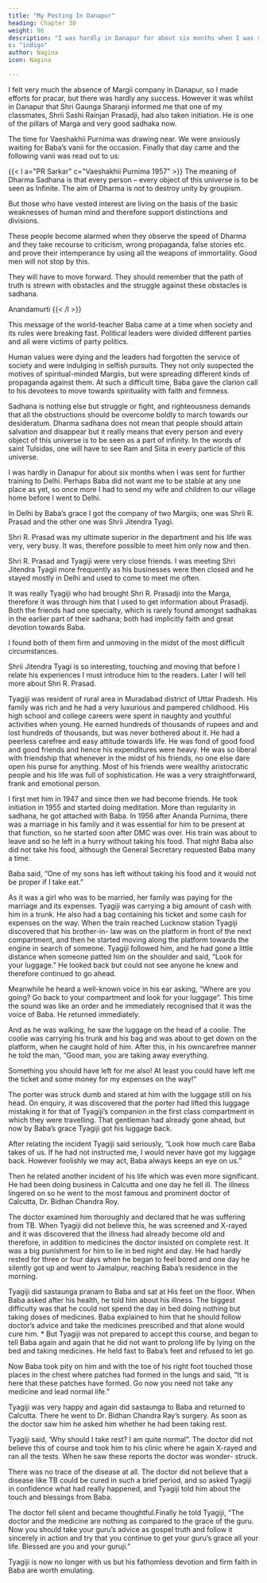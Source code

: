 ```yaml
---
title: "My Posting In Danapur"
heading: Chapter 30
weight: 96
description: "I was hardly in Danapur for about six months when I was sent for further training to Delhi"
c: "indigo"
author: Nagina
icon: Nagina

---
```



I felt very much the absence of Margii company in Danapur, so I made efforts for pracar, but there was hardly any success. However it was whilst in Danapur that Shri Gaunga Sharanji informed me that one of my classmates, Shrii Sashi Rainjan
Prasadji, had also taken initiation. He is one of the pillars of Marga and very good sadhaka now.

The time for Vaeshakhii Purnima was drawing near. We were anxiously waiting for Baba’s vanii for the occasion. Finally that day came and the following vanii was read out to us:


{{< l a="PR Sarkar" c="Vaeshakhii Purnima 1957" >}}
The meaning of Dharma Sadhana is that every person – every object of this universe is to be seen as Infinite. The aim of Dharma is not to destroy unity by groupism. 

But those who have vested interest are living on the basis of the basic weaknesses of human mind and therefore support distinctions and divisions. 

These people become alarmed when they observe the speed of Dharma and they take recourse to criticism, wrong propaganda, false stories etc. and prove their intemperance by using all the weapons of immortality. Good men
will not stop by this. 

They will have to move forward. They should remember that the path of truth is strewn with obstacles and the struggle against these obstacles is sadhana.

Anandamurti
{{< /l >}}



This message of the world-teacher Baba came at a time when society and its rules were breaking fast. Political leaders were divided different parties and all were victims of party politics. 

Human values were dying and the leaders had forgotten the service of society and were indulging in selfish pursuits. They not only suspected the motives of spiritual-minded Margiis, but were spreading different kinds of propaganda against them. At such a difficult time, Baba gave the clarion call to his devotees to move towards spirituality with faith and firmness.

Sadhana is nothing else but struggle or fight, and righteousness demands that all the obstructions should be overcome boldly to march towards our desideratum. Dharma sadhana does not mean that people should attain salvation and disappear but it really means that every person and every object of this universe is to be seen as a part of infinity. In the words of saint Tulsidas, one will have to see Ram and Siita in every particle of this universe.

I was hardly in Danapur for about six months when I was sent for further training to Delhi. Perhaps Baba did not want me to be stable at any one place as yet, so once more I had to send my wife and children to our village home before I went to Delhi.

In Delhi by Baba’s grace I got the company of two Margiis; one was Shrii R.
Prasad and the other one was Shrii Jitendra Tyagi. 

Shri R. Prasad was my ultimate superior in the department and his life was
very, very busy. It was, therefore possible to meet him only now and then. 

Shri R. Prasad and Tyagiji were very close friends. I was meeting Shri Jitendra Tyagii more
frequently as his businesses were then closed and he stayed mostly in Delhi and used
to come to meet me often. 

It was really Tyagiji who had brought Shri R. Prasadji into the Marga, therefore it was through him that I used to get information about Prasadji. 
Both the friends had one specialty, which is rarely found amongst sadhakas in the
earlier part of their sadhana; both had implicitly faith and great devotion towards Baba.

I found both of them firm and unmoving in the midst of the most difficult circumstances.

Shrii Jitendra Tyagi is so interesting, touching and moving that before I relate his
experiences I must introduce him to the readers. Later I will tell more about Shri R.
Prasad.

Tyagiji was resident of rural area in Muradabad district of Uttar Pradesh. His family was rich and he had a very luxurious and pampered childhood. His high school and college careers were spent in naughty and youthful activities when young. He earned hundreds of thousands of rupees and and lost hundreds of thousands, but was never bothered about it. He had a peerless carefree and easy attitude towards life. He was fond of good food and good friends and hence his expenditures were heavy. He was so liberal with friendship that whenever in the midst of his friends, no one else dare open his purse for anything. Most of his friends were wealthy aristocratic people and his life was full of sophistication. He was a very straightforward, frank and emotional person.

I first met him in 1947 and since then we had become friends. He took initiation
in 1955 and started doing meditation. More than regularity in sadhana, he got attached
with Baba. In 1956 after Ananda Purnima, there was a marriage in his family and it was
essential for him to be present at that function, so he started soon after DMC was over.
His train was about to leave and so he left in a hurry without taking his food.
That night Baba also did not take his food, although the General Secretary requested
Baba many a time.

Baba said, “One of my sons has left without taking his food and it would not be
proper if I take eat.”

As it was a girl who was to be married, her family was paying for the marriage
and its expenses. Tyagiji was carrying a big amount of cash with him in a trunk. He
also had a bag containing his ticket and some cash for expenses on the way.
When the train reached Lucknow station Tyagiji discovered that his brother-in-
law was on the platform in front of the next compartment, and then he started moving
along the platform towards the engine in search of someone. Tyagiji followed him, and
he had gone a little distance when someone patted him on the shoulder and said,
“Look for your luggage.” He looked back but could not see anyone he knew and
therefore continued to go ahead.

Meanwhile he heard a well-known voice in his ear asking, “Where are you
going? Go back to your compartment and look for your luggage”.
This time the sound was like an order and he immediately recognised that it
was the voice of Baba. He returned immediately. 

And as he was walking, he saw the
luggage on the head of a coolie. The coolie was carrying his trunk and his bag and was
about to get down on the platform, when he caught hold of him. After this, in his owncarefree manner he told the man, “Good man, you are taking away everything.


Something you should have left for me also! At least you could have left me the ticket
and some money for my expenses on the way!”

The porter was struck dumb and stared at him with the luggage still on his
head. On enquiry, it was discovered that the porter had lifted this luggage mistaking it
for that of Tyagiji’s companion in the first class compartment in which they were
travelling. That gentleman had already gone ahead, but now by Baba’s grace Tyagiji
got his luggage back.

After relating the incident Tyagiji said seriously, “Look how much care Baba
takes of us. If he had not instructed me, I would never have got my luggage back.
However foolishly we may act, Baba always keeps an eye on us.”

Then he related another incident of his life which was even more significant.
He had been doing business in Calcutta and one day he fell ill. The illness
lingered on so he went to the most famous and prominent doctor of Calcutta, Dr.
Bidhan Chandra Roy. 

The doctor examined him thoroughly and declared that he was
suffering from TB. When Tyagiji did not believe this, he was screened and X-rayed and
it was discovered that the illness had already become old and therefore, in addition to
medicines the doctor insisted on complete rest. It was a big punishment for him to lie in
bed night and day. He had hardly rested for three or four days when he began to feel
bored and one day he silently got up and went to Jamalpur, reaching Baba’s residence
in the morning.

Tyagiji did sastaunga pranam to Baba and sat at His feet on the floor. When
Baba asked after his health, he told him about his illness. The biggest difficulty was that
he could not spend the day in bed doing nothing but taking doses of medicines. Baba
explained to him that he should follow doctor’s advice and take the medicines
prescribed and that alone would cure him.
*
But Tyagiji was not prepared to accept this course, and began to tell Baba
again and again that he did not want to prolong life by lying on the bed and taking
medicines. He held fast to Baba’s feet and refused to let go.

Now Baba took pity on him and with the toe of his right foot touched those
places in the chest where patches had formed in the lungs and said, “It is here that
these patches have formed. Go now you need not take any medicine and lead normal
life.”

Tyagiji was very happy and again did sastaunga to Baba and returned to Calcutta. There he went to Dr. Bidhan Chandra Ray’s surgery. As soon as the doctor saw him he asked him whether he had been taking rest. 

Tyagiji said, ‘Why should I take rest? I am quite normal”. The doctor did not believe this of course and took him to his clinic where he again X-rayed and ran all the tests. When he saw these reports the doctor was wonder- struck. 

There was no trace of the disease at all. The doctor did not believe that a disease like TB could be cured in such a brief period, and so asked Tyagiji in confidence what had really happened, and Tyagiji told him about the touch and blessings from Baba.

The doctor fell silent and became thoughtful.Finally he told Tyagiji, “The doctor and the medicine are nothing as compared to the grace of the guru. Now you should take your guru’s advice as gospel truth and follow it sincerely in action and try that you continue to get your guru’s grace all your
life. Blessed are you and your guruji.”

Tyagiji is now no longer with us but his fathomless devotion and firm faith in
Baba are worth emulating.

<!-- Salutation to BABA Who Removes the Sufferings of Those
Devotees Who Surrender Unto Him -->

